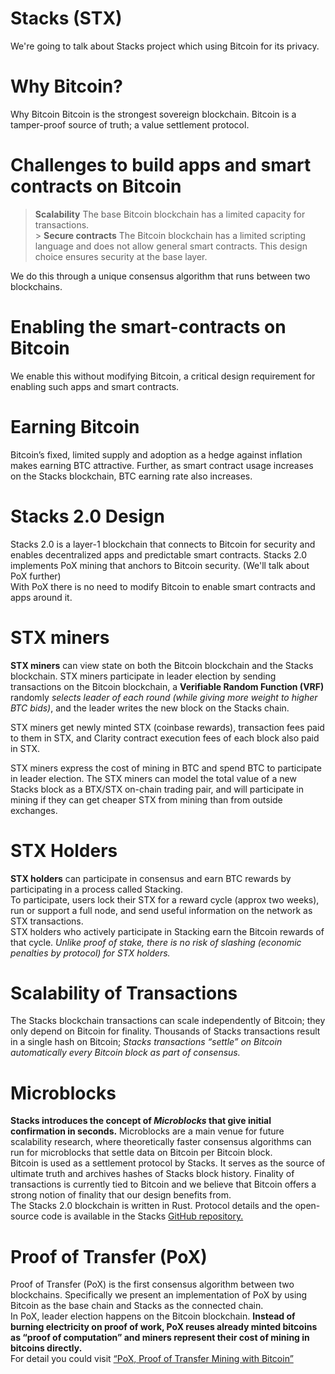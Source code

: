 # Stacks (STX)

We're going to talk about Stacks project which using Bitcoin for its privacy.

# Why Bitcoin?

Why Bitcoin Bitcoin is the strongest sovereign blockchain. Bitcoin is a tamper-proof source of truth; a value settlement protocol.

# Challenges to build apps and smart contracts on Bitcoin

> **Scalability** The base Bitcoin blockchain has a limited capacity for transactions.
> <br /> > **Secure contracts** The Bitcoin blockchain has a limited scripting language and does not allow general smart contracts. This design choice ensures security at the base layer.
> <br />

We do this through a unique consensus algorithm that runs between two blockchains.

# Enabling the smart-contracts on Bitcoin

We enable this without modifying Bitcoin, a critical design requirement for enabling such apps and smart contracts.

# Earning Bitcoin

Bitcoin’s fixed, limited supply and adoption as a hedge against inflation makes earning BTC attractive. Further, as smart contract usage increases on the Stacks blockchain, BTC earning rate also increases.

# Stacks 2.0 Design

Stacks 2.0 is a layer-1 blockchain that connects to Bitcoin for security and enables decentralized apps and predictable smart contracts. Stacks 2.0 implements PoX mining that anchors to Bitcoin security. (We'll talk about PoX further) <br/>
With PoX there is no need to modify Bitcoin to enable smart contracts and apps around it.

# STX miners

**STX miners** can view state on both the Bitcoin blockchain and the Stacks blockchain. STX miners participate in leader election by sending transactions on the Bitcoin blockchain, a **Verifiable Random Function (VRF)** randomly _selects leader of each round (while giving more weight to higher BTC bids)_, and the leader writes the new block on the Stacks chain. <br/>

STX miners get newly minted STX (coinbase rewards), transaction fees paid to them in STX, and Clarity contract execution fees of each block also paid in STX. <br/>

STX miners express the cost of mining in BTC and spend BTC to participate in leader election. The STX miners can model the total value of a new Stacks block as a BTX/STX on-chain trading pair, and will participate in mining if they can get cheaper STX from mining than from outside exchanges.<br/>

# STX Holders

**STX holders** can participate in consensus and earn BTC rewards by participating in a process called Stacking.
<br/>
To participate, users lock their STX for a reward cycle (approx two weeks), run or support a full node, and send useful information on the network as STX transactions.<br/>
STX holders who actively participate in Stacking earn the Bitcoin rewards of that cycle.
_Unlike proof of stake, there is no risk of slashing (economic penalties by protocol) for STX holders._

# Scalability of Transactions

The Stacks blockchain transactions can scale independently of Bitcoin; they only depend on Bitcoin for finality. Thousands of Stacks transactions result in a single hash on Bitcoin; _Stacks transactions “settle” on Bitcoin automatically every Bitcoin block as part of consensus._<br/>

# Microblocks

**Stacks introduces the concept of _Microblocks_ that give initial confirmation in seconds.** Microblocks are a main venue for future scalability research, where theoretically faster consensus algorithms can run for microblocks that settle data on Bitcoin per Bitcoin block.<br/>
Bitcoin is used as a settlement protocol by Stacks. It serves as the source of ultimate truth and archives hashes of Stacks block history. Finality of transactions is currently tied to Bitcoin and we believe that Bitcoin offers a strong notion of finality that our design benefits from.<br/>
The Stacks 2.0 blockchain is written in Rust. Protocol details and the open-source code is available in the Stacks [GitHub repository.](https://github.com/blockstack/)

# Proof of Transfer (PoX)

Proof of Transfer (PoX) is the first consensus algorithm between two blockchains. Specifically we present an implementation of PoX by using Bitcoin as the base chain and Stacks as the connected chain.<br/> In PoX, leader election happens on the Bitcoin blockchain. **Instead of burning electricity on proof of work, PoX reuses already minted bitcoins as “proof of computation” and miners represent their cost of mining in bitcoins directly.**<br/>
For detail you could visit [“PoX, Proof of Transfer Mining with Bitcoin”](https://blockstack.org/pox.pdf)
